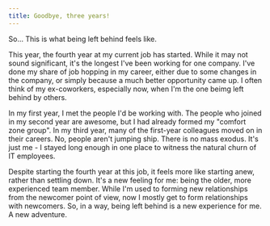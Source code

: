 ```yaml
---
title: Goodbye, three years!
---
```


So... This is what being left behind feels like.

This year, the fourth year at my current job has started. While it may not sound significant, it's the longest I've been working for one company. I've done my share of job hopping in my career, either due to some changes in the company, or simply because a much better opportunity came up. I often think of my ex-coworkers, especially now, when I'm the one beimg left behind by others.

In my first year, I met the people I'd be working with. The people who joined in my second year are awesome, but I had already formed my "comfort zone group". In my third year, many of the first-year colleagues moved on in their careers. No, people aren't jumping ship. There is no mass exodus. It's just me - I stayed long enough in one place to witness the natural churn of IT employees. 

Despite starting the fourth year at this job, it feels more like starting anew, rather than settling down. It's a new feeling for me: being the older, more experienced team member. While I'm used to forming new relationships from the newcomer point of view, now I mostly get to form relationships with newcomers. So, in a way, being left behind is a new experience for me. A new adventure. 